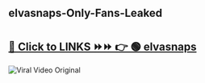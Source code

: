 
 ## elvasnaps-Only-Fans-Leaked

# <h2><a href="https://clipsfans.com/elvasnaps&ref=git">🔗 Click to LINKS ⏩⏩ 👉 🟢 elvasnaps </a></h2>

<a href="https://clipsfans.com/elvasnaps&ref=git" rel="nofollow" data-target="animated-image.originalLink"><img src="https://i.ibb.co.com/xMMVF88/686577567.gif" alt="Viral Video Original" style="max-width: 100%; display: inline-block;" data-target="animated-image.originalImage"></a>
